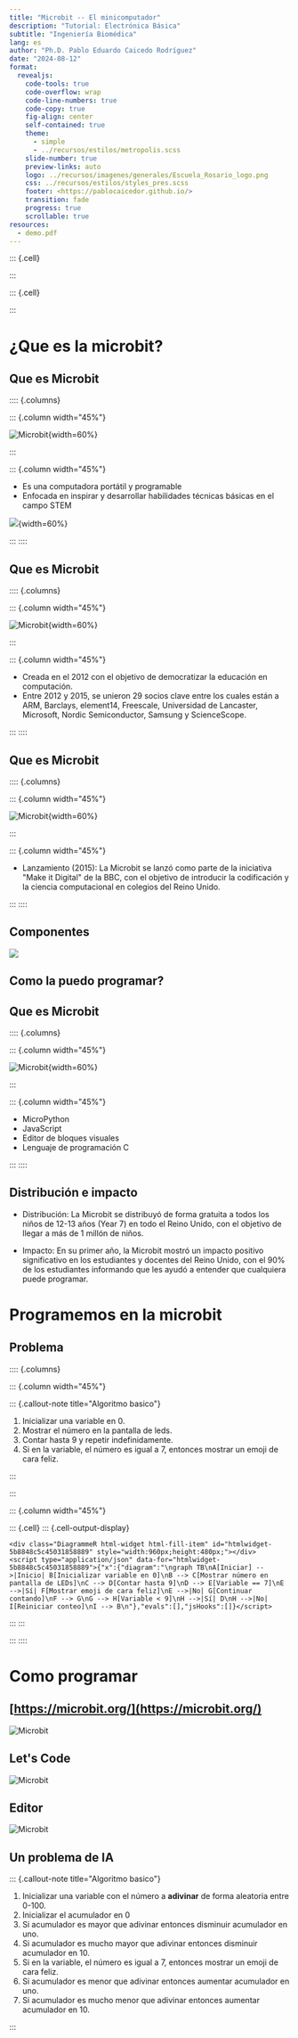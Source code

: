 ```yaml
---
title: "Microbit -- El minicomputador"
description: "Tutorial: Electrónica Básica"
subtitle: "Ingeniería Biomédica"
lang: es
author: "Ph.D. Pablo Eduardo Caicedo Rodríguez"
date: "2024-08-12"
format:
  revealjs: 
    code-tools: true
    code-overflow: wrap
    code-line-numbers: true
    code-copy: true
    fig-align: center
    self-contained: true
    theme: 
      - simple
      - ../recursos/estilos/metropolis.scss
    slide-number: true
    preview-links: auto
    logo: ../recursos/imagenes/generales/Escuela_Rosario_logo.png
    css: ../recursos/estilos/styles_pres.scss
    footer: <https://pablocaicedor.github.io/>
    transition: fade
    progress: true
    scrollable: true
resources:
  - demo.pdf
---
```



::: {.cell}

:::

::: {.cell}

:::




# ¿Que es la microbit?

## Que es Microbit

:::: {.columns}

::: {.column width="45%"}

![Microbit](../recursos/imagenes/tutoriales/Microbit/microbit001.png){width=60%}

:::

::: {.column width="45%"}

* Es una computadora portátil y programable
* Enfocada en inspirar y desarrollar habilidades técnicas básicas en el campo STEM
  
![](../recursos/imagenes/tutoriales/Microbit/BBC_Logo_2021.png){width=60%}

:::
::::

## Que es Microbit

:::: {.columns}

::: {.column width="45%"}

![Microbit](../recursos/imagenes/tutoriales/Microbit/microbit001.png){width=60%}

:::

::: {.column width="45%"}

* Creada en el 2012 con el objetivo de democratizar la educación en computación.
* Entre 2012 y 2015, se unieron 29 socios clave entre los cuales están a ARM, Barclays, element14, Freescale, Universidad de Lancaster, Microsoft, Nordic Semiconductor, Samsung y ScienceScope.

:::
::::

## Que es Microbit

:::: {.columns}

::: {.column width="45%"}

![Microbit](../recursos/imagenes/tutoriales/Microbit/microbit001.png){width=60%}

:::

::: {.column width="45%"}

* Lanzamiento (2015): La Microbit se lanzó como parte de la iniciativa "Make it Digital" de la BBC, con el objetivo de introducir la codificación y la ciencia computacional en colegios del Reino Unido. 

:::
::::

## Componentes

![](../recursos/imagenes/tutoriales/Microbit/microbit002.png)

## Como la puedo programar?

## Que es Microbit

:::: {.columns}

::: {.column width="45%"}

![Microbit](../recursos/imagenes/tutoriales/Microbit/microbit001.png){width=60%}

:::

::: {.column width="45%"}

* MicroPython
* JavaScript
* Editor de bloques visuales
* Lenguaje de programación C

:::
::::

## Distribución e impacto

* Distribución: La Microbit se distribuyó de forma gratuita a todos los niños de 12-13 años (Year 7) en todo el Reino Unido, con el objetivo de llegar a más de 1 millón de niños.

* Impacto: En su primer año, la Microbit mostró un impacto positivo significativo en los estudiantes y docentes del Reino Unido, con el 90% de los estudiantes informando que les ayudó a entender que cualquiera puede programar.


# Programemos en la microbit

## Problema

:::: {.columns}

::: {.column width="45%"}

::: {.callout-note title="Algoritmo basico"}

1. Inicializar una variable en 0.
2. Mostrar el número en la pantalla de leds.
3. Contar hasta 9 y repetir indefinidamente.
4. Si en la variable, el número es igual a 7, entonces mostrar un emoji de cara feliz.

:::


:::


::: {.column width="45%"}




::: {.cell}
::: {.cell-output-display}


```{=html}
<div class="DiagrammeR html-widget html-fill-item" id="htmlwidget-5b8848c5c45031858889" style="width:960px;height:480px;"></div>
<script type="application/json" data-for="htmlwidget-5b8848c5c45031858889">{"x":{"diagram":"\ngraph TB\nA[Iniciar] -->|Inicio| B[Inicializar variable en 0]\nB --> C[Mostrar número en pantalla de LEDs]\nC --> D[Contar hasta 9]\nD --> E[Variable == 7]\nE -->|Sí| F[Mostrar emoji de cara feliz]\nE -->|No| G[Continuar contando]\nF --> G\nG --> H[Variable < 9]\nH -->|Sí| D\nH -->|No| I[Reiniciar conteo]\nI --> B\n"},"evals":[],"jsHooks":[]}</script>
```


:::
:::






:::
::::

# Como programar

## [https://microbit.org/](https://microbit.org/)

![Microbit](../recursos/imagenes/tutoriales/Microbit/microbit003.png)

## Let's Code

![Microbit](../recursos/imagenes/tutoriales/Microbit/microbit004.png)

## Editor

![Microbit](../recursos/imagenes/tutoriales/Microbit/microbit005.png)

## Un problema de IA

::: {.callout-note title="Algoritmo basico"}

1. Inicializar una variable con el número a **adivinar** de forma aleatoria entre  0-100.
2. Inicializar el acumulador en 0
3. Si acumulador es mayor que adivinar entonces disminuir acumulador en uno.
4. Si acumulador es mucho mayor que adivinar entonces disminuir acumulador en 10.
5. Si en la variable, el número es igual a 7, entonces mostrar un emoji de cara feliz.
6. Si acumulador es menor que adivinar entonces aumentar acumulador en uno.
7. Si acumulador es mucho menor que adivinar entonces aumentar acumulador en 10.

:::